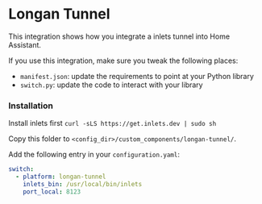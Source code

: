 # Longan Tunnel

This integration shows how you integrate a inlets tunnel into Home Assistant.

If you use this integration, make sure you tweak the following places:

 - `manifest.json`: update the requirements to point at your Python library
 - `switch.py`: update the code to interact with your library

### Installation
Install inlets first `curl -sLS https://get.inlets.dev | sudo sh`

Copy this folder to `<config_dir>/custom_components/longan-tunnel/`.

Add the following entry in your `configuration.yaml`:

```yaml
switch:
  - platform: longan-tunnel
    inlets_bin: /usr/local/bin/inlets
    port_local: 8123

